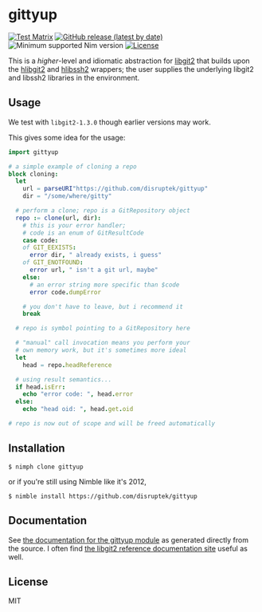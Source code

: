# gittyup

[![Test Matrix](https://github.com/disruptek/gittyup/workflows/CI/badge.svg)](https://github.com/disruptek/gittyup/actions?query=workflow%3ACI)
[![GitHub release (latest by date)](https://img.shields.io/github/v/release/disruptek/gittyup?style=flat)](https://github.com/disruptek/gittyup/releases/latest)
![Minimum supported Nim version](https://img.shields.io/badge/nim-1.2.13%2B-informational?style=flat&logo=nim)
[![License](https://img.shields.io/github/license/disruptek/gittyup?style=flat)](#license)

This is a _higher_-level and idiomatic abstraction for
[libgit2](https://libgit2.org/) that builds upon the
[hlibgit2](https://github.com/haxscramper/hlibgit2) and
[hlibssh2](https://github.com/haxscramper/hlibssh2) wrappers; the user supplies
the underlying libgit2 and libssh2 libraries in the environment.

## Usage

We test with `libgit2-1.3.0` though earlier versions may work.

This gives some idea for the usage:

```nim
import gittyup

# a simple example of cloning a repo
block cloning:
  let
    url = parseURI"https://github.com/disruptek/gittyup"
    dir = "/some/where/gitty"

  # perform a clone; repo is a GitRepository object
  repo := clone(url, dir):
    # this is your error handler;
    # code is an enum of GitResultCode
    case code:
    of GIT_EEXISTS:
      error dir, " already exists, i guess"
    of GIT_ENOTFOUND:
      error url, " isn't a git url, maybe"
    else:
      # an error string more specific than $code
      error code.dumpError

    # you don't have to leave, but i recommend it
    break

  # repo is symbol pointing to a GitRepository here

  # "manual" call invocation means you perform your
  # own memory work, but it's sometimes more ideal
  let
    head = repo.headReference

  # using result semantics...
  if head.isErr:
    echo "error code: ", head.error
  else:
    echo "head oid: ", head.get.oid

# repo is now out of scope and will be freed automatically
```

## Installation

```
$ nimph clone gittyup
```
or if you're still using Nimble like it's 2012,
```
$ nimble install https://github.com/disruptek/gittyup
```

## Documentation

See [the documentation for the gittyup module](https://disruptek.github.io/gittyup/gittyup.html) as generated directly from the source.  I often find
[the libgit2 reference documentation site](https://libgit2.org/) useful
as well.

## License
MIT
